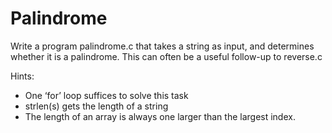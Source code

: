 # Palindrome

Write a program palindrome.c that takes a string as input, and determines whether it is a palindrome. This can often be a useful follow-up to reverse.c

Hints:
- One ‘for’ loop suffices to solve this task
- strlen(s) gets the length of a string
- The length of an array is always one larger than the largest index.
